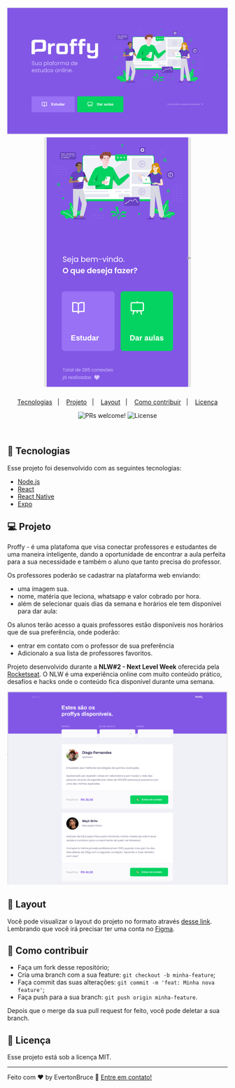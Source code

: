 <h1 align="center">
    <img alt="Proffy" title="Proffy" src=".github/logo-proffy.PNG" />
    <img alt="Proffy" title="Proffy" src=".github/mobile-proffy.PNG" />

</h1>

<p align="center">
  <a href="#rocket-tecnologias">Tecnologias</a>&nbsp;&nbsp;&nbsp;|&nbsp;&nbsp;&nbsp;
  <a href="#-projeto">Projeto</a>&nbsp;&nbsp;&nbsp;|&nbsp;&nbsp;&nbsp;
  <a href="#-layout">Layout</a>&nbsp;&nbsp;&nbsp;|&nbsp;&nbsp;&nbsp;
  <a href="#-como-contribuir">Como contribuir</a>&nbsp;&nbsp;&nbsp;|&nbsp;&nbsp;&nbsp;
  <a href="#memo-licença">Licença</a>
</p>

<p align="center">
 <img src="https://img.shields.io/static/v1?label=PRs&message=welcome&color=7159c1&labelColor=000000" alt="PRs welcome!" />

  <img alt="License" src="https://img.shields.io/static/v1?label=license&message=MIT&color=7159c1&labelColor=000000">
</p>

<br>

## 🚀 Tecnologias

Esse projeto foi desenvolvido com as seguintes tecnologias:

- [Node.js](https://nodejs.org/en/)
- [React](https://reactjs.org)
- [React Native](https://facebook.github.io/react-native/)
- [Expo](https://expo.io/)

## 💻 Projeto

Proffy - é uma platafoma que visa conectar professores e estudantes de uma maneira inteligente,
dando a oportunidade de encontrar a aula perfeita para a sua necessidade e também o aluno que tanto precisa do professor.

Os professores poderão se cadastrar na plataforma web enviando:
- uma imagem sua.
- nome, matéria que leciona, whatsapp e valor cobrado por hora.
- além de selecionar quais dias da semana e horários ele tem disponívei para dar aula: 

Os alunos terão acesso a quais professores estão disponíveis nos horários que de sua preferência, onde poderão:
- entrar em contato com o professor de sua preferência
- Adicionalo a sua lista de professores favoritos.

Projeto desenvolvido durante a **NLW#2 - Next Level Week** oferecida pela [Rocketseat](rs).
O NLW é uma experiência online com muito conteúdo prático, desafios e hacks onde o conteúdo fica disponível durante uma semana.


<img alt="Proffy" title="Proffy" src=".github/proffys-disp.PNG" />

## 🔖 Layout

Você pode visualizar o layout do projeto no formato através [desse link](https://www.figma.com/file/GHGS126t7WYjnPZdRKChJF/?viewer=1&node-id=). Lembrando que você irá precisar ter uma conta no [Figma](http://figma.com/).

## 🤔 Como contribuir

- Faça um fork desse repositório;
- Cria uma branch com a sua feature: `git checkout -b minha-feature`;
- Faça commit das suas alterações: `git commit -m 'feat: Minha nova feature'`;
- Faça push para a sua branch: `git push origin minha-feature`.

Depois que o merge da sua pull request for feito, você pode deletar a sua branch.

## :memo: Licença

Esse projeto está sob a licença MIT.

---

Feito com ♥ by EvertonBruce :wave: [Entre em contato!](http://www.linkedin.com/in/everton-nascimento-de-oliveira)
